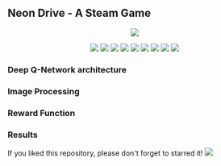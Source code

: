 ## Neon Drive - A Steam Game

<p align="center"> 
  <img src="https://media.giphy.com/media/XBuh0LZxoCoNgx1g1M/giphy.webp"/>
</p>


<p align="center"> 
  <img src="https://img.shields.io/badge/Python-v3.6.9-blue"/>
  <img src="https://img.shields.io/badge/PyTorch-v1.4.0-blue"/>
  <img src="https://img.shields.io/badge/TorchVision-v0.5.0-blue"/>
  <img src="https://img.shields.io/badge/OpenCV-v4.2.0-blue"/>
  <img src="https://img.shields.io/badge/Numpy-v1.18.2-blue"/>
  <img src="https://img.shields.io/badge/Matplotlib-v3.1.2-blue"/>
  <img src="https://img.shields.io/badge/Argparse-v1.1-blue"/>
  <img src="https://img.shields.io/badge/mss-v5.0.0-blue"/>
  <img src="https://img.shields.io/badge/Tqdm-v4.42.1-blue"/>
</p>

### Deep Q-Network architecture

### Image Processing

### Reward Function

### Results

If you liked this repository, please don't forget to starred it!   <img src="https://img.shields.io/github/stars/victorkich/Neon-Drive-Reinforcement-Learning?style=social"/>
